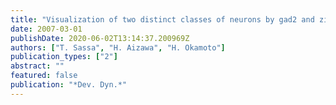 ```yaml
---
title: "Visualization of two distinct classes of neurons by gad2 and zic1 promoter/enhancer elements in the dorsal hindbrain of developing zebrafish reveals neuronal connectivity related to the auditory and lateral line systems"
date: 2007-03-01
publishDate: 2020-06-02T13:14:37.200969Z
authors: ["T. Sassa", "H. Aizawa", "H. Okamoto"]
publication_types: ["2"]
abstract: ""
featured: false
publication: "*Dev. Dyn.*"
---
```


